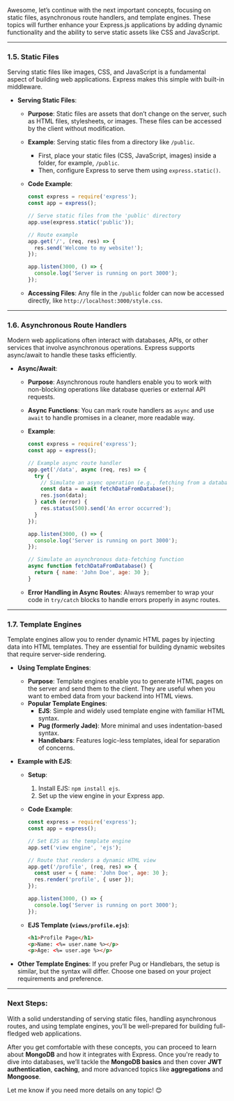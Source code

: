 
Awesome, let’s continue with the next important concepts, focusing on static files, asynchronous route handlers, and template engines. These topics will further enhance your Express.js applications by adding dynamic functionality and the ability to serve static assets like CSS and JavaScript.

---

### **1.5. Static Files**

Serving static files like images, CSS, and JavaScript is a fundamental aspect of building web applications. Express makes this simple with built-in middleware.

- **Serving Static Files**:
  - **Purpose**: Static files are assets that don’t change on the server, such as HTML files, stylesheets, or images. These files can be accessed by the client without modification.
  - **Example**: Serving static files from a directory like `/public`.
    - First, place your static files (CSS, JavaScript, images) inside a folder, for example, `/public`.
    - Then, configure Express to serve them using `express.static()`.
  
  - **Code Example**:
    ```javascript
    const express = require('express');
    const app = express();

    // Serve static files from the 'public' directory
    app.use(express.static('public'));

    // Route example
    app.get('/', (req, res) => {
      res.send('Welcome to my website!');
    });

    app.listen(3000, () => {
      console.log('Server is running on port 3000');
    });
    ```
  - **Accessing Files**: Any file in the `/public` folder can now be accessed directly, like `http://localhost:3000/style.css`.

---

### **1.6. Asynchronous Route Handlers**

Modern web applications often interact with databases, APIs, or other services that involve asynchronous operations. Express supports async/await to handle these tasks efficiently.

- **Async/Await**:
  - **Purpose**: Asynchronous route handlers enable you to work with non-blocking operations like database queries or external API requests.
  - **Async Functions**: You can mark route handlers as `async` and use `await` to handle promises in a cleaner, more readable way.
  
  - **Example**:
    ```javascript
    const express = require('express');
    const app = express();

    // Example async route handler
    app.get('/data', async (req, res) => {
      try {
        // Simulate an async operation (e.g., fetching from a database)
        const data = await fetchDataFromDatabase();
        res.json(data);
      } catch (error) {
        res.status(500).send('An error occurred');
      }
    });

    app.listen(3000, () => {
      console.log('Server is running on port 3000');
    });

    // Simulate an asynchronous data-fetching function
    async function fetchDataFromDatabase() {
      return { name: 'John Doe', age: 30 };
    }
    ```

  - **Error Handling in Async Routes**: Always remember to wrap your code in `try/catch` blocks to handle errors properly in async routes.

---

### **1.7. Template Engines**

Template engines allow you to render dynamic HTML pages by injecting data into HTML templates. They are essential for building dynamic websites that require server-side rendering.

- **Using Template Engines**:
  - **Purpose**: Template engines enable you to generate HTML pages on the server and send them to the client. They are useful when you want to embed data from your backend into HTML views.
  - **Popular Template Engines**:
    - **EJS**: Simple and widely used template engine with familiar HTML syntax.
    - **Pug (formerly Jade)**: More minimal and uses indentation-based syntax.
    - **Handlebars**: Features logic-less templates, ideal for separation of concerns.

- **Example with EJS**:
  - **Setup**:
    1. Install EJS: `npm install ejs`.
    2. Set up the view engine in your Express app.

  - **Code Example**:
    ```javascript
    const express = require('express');
    const app = express();

    // Set EJS as the template engine
    app.set('view engine', 'ejs');

    // Route that renders a dynamic HTML view
    app.get('/profile', (req, res) => {
      const user = { name: 'John Doe', age: 30 };
      res.render('profile', { user });
    });

    app.listen(3000, () => {
      console.log('Server is running on port 3000');
    });
    ```

  - **EJS Template (`views/profile.ejs`)**:
    ```html
    <h1>Profile Page</h1>
    <p>Name: <%= user.name %></p>
    <p>Age: <%= user.age %></p>
    ```

- **Other Template Engines**: If you prefer Pug or Handlebars, the setup is similar, but the syntax will differ. Choose one based on your project requirements and preference.

---

### **Next Steps**:
With a solid understanding of serving static files, handling asynchronous routes, and using template engines, you’ll be well-prepared for building full-fledged web applications. 

After you get comfortable with these concepts, you can proceed to learn about **MongoDB** and how it integrates with Express. Once you're ready to dive into databases, we’ll tackle the **MongoDB basics** and then cover **JWT authentication**, **caching**, and more advanced topics like **aggregations** and **Mongoose**.

Let me know if you need more details on any topic! 😊